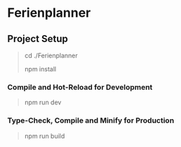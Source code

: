 # Ferienplanner

## Project Setup
> cd ./Ferienplanner
>
> npm install

### Compile and Hot-Reload for Development
> npm run dev

### Type-Check, Compile and Minify for Production
> npm run build